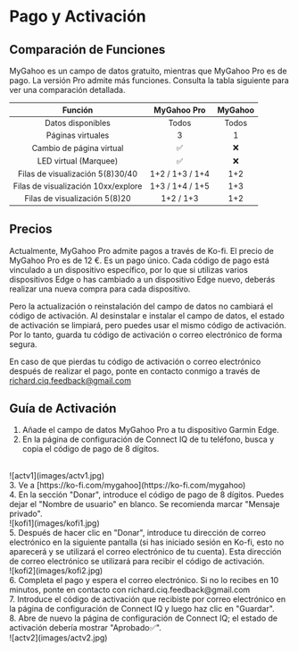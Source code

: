 # Pago y Activación

## Comparación de Funciones
MyGahoo es un campo de datos gratuito, mientras que MyGahoo Pro es de pago. La versión Pro admite más funciones. Consulta la tabla siguiente para ver una comparación detallada.

| Función | MyGahoo Pro | MyGahoo |
|:-------:|:-----------:|:--------:|
| Datos disponibles | Todos | Todos |
| Páginas virtuales | 3 | 1 |
| Cambio de página virtual | ✅ | ❌ |
| LED virtual (Marquee) | ✅ | ❌ |
| Filas de visualización 5(8)30/40 | 1+2 / 1+3 / 1+4 | 1+2 |
| Filas de visualización 10xx/explore | 1+3 / 1+4 / 1+5 | 1+3 |
| Filas de visualización 5(8)20 | 1+2 / 1+3 | 1+2 |

## Precios

Actualmente, MyGahoo Pro admite pagos a través de Ko-fi. El precio de MyGahoo Pro es de 12 €.  Es un pago único. Cada código de pago está vinculado a un dispositivo específico, por lo que si utilizas varios dispositivos Edge o has cambiado a un dispositivo Edge nuevo, deberás realizar una nueva compra para cada dispositivo.

Pero la actualización o reinstalación del campo de datos no cambiará el código de activación. Al desinstalar e instalar el campo de datos, el estado de activación se limpiará, pero puedes usar el mismo código de activación. Por lo tanto, guarda tu código de activación o correo electrónico de forma segura.

En caso de que pierdas tu código de activación o correo electrónico después de realizar el pago, ponte en contacto conmigo a través de [richard.ciq.feedback@gmail.com](richard.ciq.feedback@gmail.com)

## Guía de Activación
1. Añade el campo de datos MyGahoo Pro a tu dispositivo Garmin Edge.
2. En la página de configuración de Connect IQ de tu teléfono, busca y copia el código de pago de 8 dígitos.
<br>
![actv1](images/actv1.jpg)
<br>
3. Ve a [https://ko-fi.com/mygahoo](https://ko-fi.com/mygahoo)
<br>
4. En la sección "Donar", introduce el código de pago de 8 dígitos. Puedes dejar el "Nombre de usuario" en blanco. Se recomienda marcar "Mensaje privado".
<br>
![kofi1](images/kofi1.jpg)
<br>
5. Después de hacer clic en "Donar", introduce tu dirección de correo electrónico en la siguiente pantalla (si has iniciado sesión en Ko-fi, esto no aparecerá y se utilizará el correo electrónico de tu cuenta). Esta dirección de correo electrónico se utilizará para recibir el código de activación.
<br>
![kofi2](images/kofi2.jpg)
<br>
6. Completa el pago y espera el correo electrónico. Si no lo recibes en 10 minutos, ponte en contacto con richard.ciq.feedback@gmail.com
<br>
7. Introduce el código de activación que recibiste por correo electrónico en la página de configuración de Connect IQ y luego haz clic en "Guardar".
<br>
8. Abre de nuevo la página de configuración de Connect IQ; el estado de activación debería mostrar "Aprobado✅".
<br>
![actv2](images/actv2.jpg)
